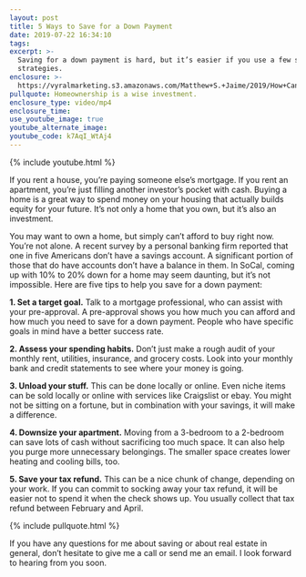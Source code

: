 ```yaml
---
layout: post
title: 5 Ways to Save for a Down Payment
date: 2019-07-22 16:34:10
tags:
excerpt: >-
  Saving for a down payment is hard, but it’s easier if you use a few smart
  strategies.
enclosure: >-
  https://vyralmarketing.s3.amazonaws.com/Matthew+S.+Jaime/2019/How+Can+You+Make+Saving+Easier_.mp4
pullquote: Homeownership is a wise investment.
enclosure_type: video/mp4
enclosure_time:
use_youtube_image: true
youtube_alternate_image:
youtube_code: k7AqI_WtAj4
---
```


{% include youtube.html %}

If you rent a house, you’re paying someone else’s mortgage. If you rent an apartment, you’re just filling another investor’s pocket with cash. Buying a home is a great way to spend money on your housing that actually builds equity for your future. It’s not only a home that you own, but it’s also an investment.&nbsp;

You may want to own a home, but simply can’t afford to buy right now. You’re not alone. A recent survey by a personal banking firm reported that one in five Americans don’t have a savings account. A significant portion of those that do have accounts don’t have a balance in them. In SoCal, coming up with 10% to 20% down for a home may seem daunting, but it’s not impossible. Here are five tips to help you save for a down payment:

**1\. Set a target goal.** Talk to a mortgage professional, who can assist with your pre-approval. A pre-approval shows you how much you can afford and how much you need to save for a down payment. People who have specific goals in mind have a better success rate.

**2\. Assess your spending habits.** Don’t just make a rough audit of your monthly rent, utilities, insurance, and grocery costs. Look into your monthly bank and credit statements to see where your money is going.&nbsp;

**3\. Unload your stuff.** This can be done locally or online. Even niche items can be sold locally or online with services like Craigslist or ebay. You might not be sitting on a fortune, but in combination with your savings, it will make a difference.

**4\. Downsize your apartment.** Moving from a 3-bedroom to a 2-bedroom can save lots of cash without sacrificing too much space. It can also help you purge more unnecessary belongings. The smaller space creates lower heating and cooling bills, too.

**5\. Save your tax refund.** This can be a nice chunk of change, depending on your work. If you can commit to socking away your tax refund, it will be easier not to spend it when the check shows up. You usually collect that tax refund between February and April.&nbsp;

{% include pullquote.html %}

If you have any questions for me about saving or about real estate in general, don’t hesitate to give me a call or send me an email. I look forward to hearing from you soon.